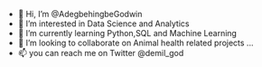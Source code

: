 - 👋 Hi, I’m @AdegbehingbeGodwin
- 👀 I’m interested in Data Science and Analytics
- 🌱 I’m currently learning Python,SQL and Machine Learning
- 💞️ I’m looking to collaborate on Animal health related projects ...
- 📫 you can reach me on Twitter @demil_god
<!---
AdegbehingbeGodwin/AdegbehingbeGodwin is a ✨ special ✨ repository because its `README.md` (this file) appears on your GitHub profile.
You can click the Preview link to take a look at your changes.

--->
